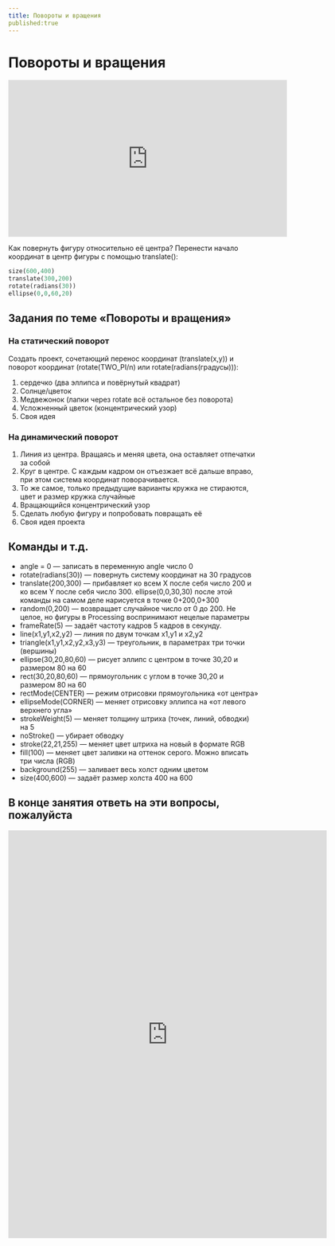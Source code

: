```yaml
---
title: Повороты и вращения
published:true
---
```

# Повороты и вращения

<iframe width="560" height="315" src="https://www.youtube.com/embed/Q9kCDgUhtXA" frameborder="0" allow="accelerometer; autoplay; clipboard-write; encrypted-media; gyroscope; picture-in-picture" allowfullscreen></iframe>

Как повернуть фигуру относительно её центра? Перенести начало координат в центр фигуры с помощью translate():

```python
size(600,400)
translate(300,200)
rotate(radians(30))
ellipse(0,0,60,20)
```

## Задания по теме «Повороты и вращения»

### На статический поворот

Создать проект, сочетающий перенос координат (translate(x,y)) и поворот координат (rotate(TWO_PI/n) или rotate(radians(градусы))):
1. сердечко (два эллипса и повёрнутый квадрат)
2. Солнце/цветок
3. Медвежонок (лапки через rotate всё остальное без поворота)
4. Усложненный цветок (концентрический узор)
5. Своя идея


### На динамический поворот

1. Линия из центра. Вращаясь и меняя цвета, она оставляет отпечатки за собой
2. Круг в центре. С каждым кадром он отъезжает всё дальше вправо, при этом система координат поворачивается.
3. То же самое, только предыдущие варианты кружка не стираются, цвет и размер кружка случайные
4. Вращающийся концентрический узор
5. Сделать любую фигуру и попробовать повращать её
6. Своя идея проекта

## Команды и т.д.  
- angle = 0 — записать в переменную angle число 0
- rotate(radians(30)) — повернуть систему координат на 30 градусов
- translate(200,300) — прибавляет ко всем X после себя число 200 и ко всем Y после себя число 300. ellipse(0,0,30,30) после этой команды на самом деле нарисуется в точке 0+200,0+300
- random(0,200) — возвращает случайное число от 0 до 200. Не целое, но фигуры в Processing воспринимают нецелые параметры
- frameRate(5) — задаёт частоту кадров 5 кадров в секунду.
- line(x1,y1,x2,y2) — линия по двум точкам x1,y1 и x2,y2
- triangle(x1,y1,x2,y2,x3,y3) — треугольник, в параметрах три точки (вершины)
- ellipse(30,20,80,60) — рисует эллипс с центром в точке 30,20 и размером 80 на 60
- rect(30,20,80,60) — прямоугольник с углом в точке 30,20 и размером 80 на 60
- rectMode(CENTER) — режим отрисовки прямоугольника «от центра»
- ellipseMode(CORNER) — меняет отрисовку эллипса на «от левого верхнего угла»
- strokeWeight(5) — меняет толщину штриха (точек, линий, обводки) на 5
- noStroke() — убирает обводку
- stroke(22,21,255) — меняет цвет штриха на новый в формате RGB
- fill(100) — меняет цвет заливки на оттенок серого. Можно вписать три числа (RGB)
- background(255) — заливает весь холст одним цветом
- size(400,600) — задаёт размер холста 400 на 600

## В конце занятия ответь на эти вопросы, пожалуйста
<iframe src="https://docs.google.com/forms/d/e/1FAIpQLSctfl2kK9-gGcE97QpkNqQPHpaPUseV4SG5BfPy2DXrh6r4Ag/viewform?embedded=true" width="640" height="819" frameborder="0" marginheight="0" marginwidth="0">Загрузка…</iframe>


